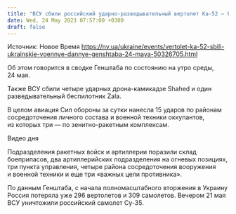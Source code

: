 ```yaml
---
title: "ВСУ сбили российский ударно-разведывательный вертолет Ка-52 — Генштаб"
date: Wed, 24 May 2023 07:57:00 +0300
draft: false
---
```

Источник: Новое Время https://nv.ua/ukraine/events/vertolet-ka-52-sbili-ukrainskie-voennye-dannye-genshtaba-24-maya-50326705.html


 Об этом говорится в сводке Генштаба по состоянию на утро среды, 24 мая.

Также ВСУ сбили четыре ударных дрона-камикадзе Shahed и один разведывательный беспилотник Zala.

В целом авиация Сил обороны за сутки нанесла 15 ударов по районам сосредоточения личного состава и военной техники оккупантов, из которых три — по зенитно-ракетным комплексам.

  Видео дня    

 Подразделения ракетных войск и артиллерии поразили склад боеприпасов, два артиллерийских подразделения на огневых позициях, три пункта управления, четыре района сосредоточения вооружения и военной техники и еще три «важных цели противника».

По данным Генштаба, с начала полномасштабного вторжения в Украину Россия потеряла уже 296 вертолетов и 309 самолетов. Вечером 21 мая ВСУ уничтожили российский самолет Су-35.

